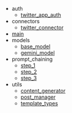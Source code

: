 - auth
    - [twitter_app_auth](auth/twitter_app_auth.md)
- connectors
    - [twitter_connector](connectors/twitter_connector.md)
- [main](main.md)
- models
    - [base_model](models/base_model.md)
    - [gemini_model](models/gemini_model.md)
- prompt_chaining
    - [step_1](prompt_chaining/step_1.md)
    - [step_2](prompt_chaining/step_2.md)
    - [step_3](prompt_chaining/step_3.md)
- utils
    - [content_generator](utils/content_generator.md)
    - [post_manager](utils/post_manager.md)
    - [template_types](utils/template_types.md)
